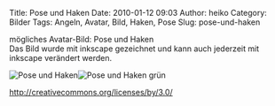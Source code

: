 Title: Pose und Haken
Date: 2010-01-12 09:03
Author: heiko
Category: Bilder
Tags: Angeln, Avatar, Bild, Haken, Pose
Slug: pose-und-haken

mögliches Avatar-Bild: Pose und Haken  
Das Bild wurde mit inkscape gezeichnet und kann auch jederzeit mit
inkscape verändert werden.

![Pose und Haken][]![Pose und Haken grün][]

http://creativecommons.org/licenses/by/3.0/

  [Pose und Haken]: http://www.datenpaul.de/archive/pose_und_haken.png
  [Pose und Haken grün]: http://www.datenpaul.de/archive/pose_und_haken_g.png
